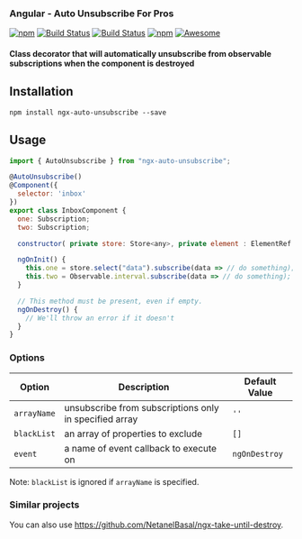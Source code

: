 ### Angular - Auto Unsubscribe For Pros

[![npm](https://img.shields.io/npm/dt/ngx-auto-unsubscribe.svg)]()
[![Build Status](https://semaphoreci.com/api/v1/netanel7799/ngx-auto-unsubscribe/branches/master/badge.svg)](https://semaphoreci.com/netanel7799/ngx-auto-unsubscribe)
[![Build Status](https://travis-ci.org/NetanelBasal/ngx-auto-unsubscribe.svg?branch=master)](https://travis-ci.org/NetanelBasal/ngx-auto-unsubscribe)
[![npm](https://img.shields.io/npm/l/ngx-auto-unsubscribe.svg)]()
[![Awesome](https://cdn.rawgit.com/sindresorhus/awesome/d7305f38d29fed78fa85652e3a63e154dd8e8829/media/badge.svg)](https://github.com/sindresorhus/awesome)

#### Class decorator that will automatically unsubscribe from observable subscriptions when the component is destroyed

## Installation

`npm install ngx-auto-unsubscribe --save`

## Usage

```js
import { AutoUnsubscribe } from "ngx-auto-unsubscribe";

@AutoUnsubscribe()
@Component({
  selector: 'inbox'
})
export class InboxComponent {
  one: Subscription;
  two: Subscription;

  constructor( private store: Store<any>, private element : ElementRef ) {}

  ngOnInit() {
    this.one = store.select("data").subscribe(data => // do something);
    this.two = Observable.interval.subscribe(data => // do something);
  }

  // This method must be present, even if empty.
  ngOnDestroy() {
    // We'll throw an error if it doesn't
  }
}
```

### Options

| Option      | Description                                            | Default Value |
| ----------- | ------------------------------------------------------ | ------------- |
| `arrayName` | unsubscribe from subscriptions only in specified array | `''`          |
| `blackList` | an array of properties to exclude                      | `[]`          |
| `event`     | a name of event callback to execute on                 | `ngOnDestroy` |

Note: `blackList` is ignored if `arrayName` is specified.

### Similar projects

You can also use https://github.com/NetanelBasal/ngx-take-until-destroy.
